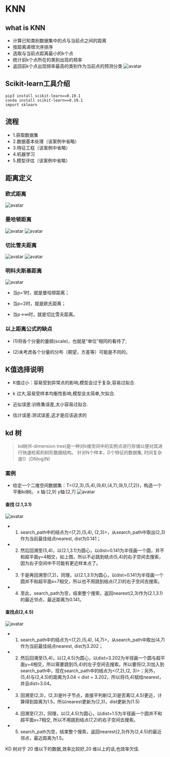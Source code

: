 # KNN

## what is KNN
- 计算已知类别数据集中的点与当前点之间的距离
- 按距离递增次序排序
- 选取与当前点距离最小的k个点
- 统计前k个点所在的类别出现的频率
- 返回前k个点出现频率最高的类别作为当前点的预测分类
![avatar](../source/3.jpg)
  
## Scikit-learn工具介绍

```angular2html
pip3 install scikit-learn==0.19.1
conda install scikit-learn==0.19.1
import sklearn
```
## 流程
- 1.获取数据集
- 2.数据基本处理（该案例中省略）
- 3.特征工程（该案例中省略）
- 4.机器学习
- 5.模型评估（该案例中省略）

## 距离定义

### 欧式距离
![avatar](../source/4.jpg)

### 曼哈顿距离
![avatar](../source/5.jpg)
![avatar](../source/6.jpg)

### 切比雪夫距离
![avatar](../source/7.jpg)
![avatar](../source/8.jpg)

### 明科夫斯基距离
![avatar](../source/9.jpg)

- 当p=1时，就是曼哈顿距离；

- 当p=2时，就是欧氏距离；

- 当p→∞时，就是切比雪夫距离。

### 以上距离公式的缺点
- (1)将各个分量的量纲(scale)，也就是“单位”相同的看待了;

- (2)未考虑各个分量的分布（期望，方差等）可能是不同的。


## K值选择说明
- K值过小：容易受到异常点的影响,模型会过于复杂,容易过拟合.
- k 过大,容易受样本均衡性影响,模型会太简单,欠拟合.

- 近似误差:训练集误差,太小容易过拟合.
- 估计误差:测试误差,这才是应该追求的

## kd 树
> kd树(K-dimension tree)是一种对k维空间中的实例点进行存储以便对其进行快速检索的树形数据结构。
> 针对N个样本，D个特征的数据集, 时间复杂度O（DNlog(N)

### 案例
- 给定一个二维空间数据集：T={(2,3),(5,4),(9,6),(4,7),(8,1),(7,2)}，构造一个平衡kd树。
x 轴:[2,9] y轴:[2,7]
![avatar](../source/10.jpg)
  
#### 查找 (2.1,3.1) 
![avatar](../source/11.jpg)

- 1. search_path中的结点为<(7,2),(5,4), (2,3)>，从search_path中取出(2,3)作为当前最佳结点nearest, dist为0.141；

- 2. 然后回溯至(5,4)，以(2.1,3.1)为圆心，以dist=0.141为半径画一个圆，并不和超平面y=4相交，如上图，所以不必跳到结点(5,4)的右子空间去搜索，因为右子空间中不可能有更近样本点了。

- 3. 于是再回溯至(7,2)，同理，以(2.1,3.1)为圆心，以dist=0.141为半径画一个圆并不和超平面x=7相交，所以也不用跳到结点(7,2)的右子空间去搜索。
    
- 4. 至此，search_path为空，结束整个搜索，返回nearest(2,3)作为(2.1,3.1)的最近邻点，最近距离为0.141。


#### 查找点(2,4.5)
![avatar](../source/12.jpg)

- 1. search_path中的结点为<(7,2),(5,4), (4,7)>，从search_path中取出(4,7)作为当前最佳结点nearest, dist为3.202；

- 2. 然后回溯至(5,4)，以(2,4.5)为圆心，以dist=3.202为半径画一个圆与超平面y=4相交，所以需要跳到(5,4)的左子空间去搜索。所以要将(2,3)加入到search_path中，现在search_path中的结点为<(7,2),(2, 3)>；另外，(5,4)与(2,4.5)的距离为3.04 < dist = 3.202，所以将(5,4)赋给nearest，并且dist=3.04。

- 3. 回溯至(2,3)，(2,3)是叶子节点，直接平判断(2,3)是否离(2,4.5)更近，计算得到距离为1.5，所以nearest更新为(2,3)，dist更新为(1.5)

- 4. 回溯至(7,2)，同理，以(2,4.5)为圆心，以dist=1.5为半径画一个圆并不和超平面x=7相交, 所以不用跳到结点(7,2)的右子空间去搜索。
    
- 5. search_path为空，结束整个搜索，返回nearest(2,3)作为(2,4.5)的最近邻点，最近距离为1.5。

KD 树对于 20 维以下的数据,效率比较好,20 维以上的话,也效率欠佳.






